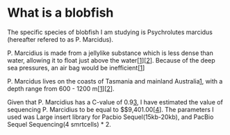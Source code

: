 # What is a blobfish

The specific species of blobfish I am studying is Psychrolutes marcidus (hereafter refered to as P. Marcidus).

P. Marcidius is made from a jellylike substance which is less dense than water, allowing it to float just above 
the water[[1]][[2]]. Because of the deep sea pressures, an air bag would be inefficient[[1]]
 
P. Marcidus lives on the coasts of Tasmania and mainland Australia[1], with a depth range from 600 - 1200 m[[1]][[2]].

Given that P. Marcidius has a C-value of 0.9[3], I have estimated the value of sequencing P. Marcidius to be equal
to $$9,401.00[[4]]. The parameters I used was Large insert library for Pacbio Sequel(15kb-20kb), and PacBio Sequel
Sequencing(4 smrtcells) * 2.

[1]: https://books.google.com/books?id=n9cNICADXMkC&lpg=PA1&dq=blobfish%20diet&pg=PA24#v=onepage&q&f=false
[2]: http://www.fishbase.org/summary/Psychrolutes-marcidus.html
[3]: http://www.genomesize.com/result_species.php?id=3374\
[4]: https://dugsim.net/estimate_cost
